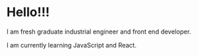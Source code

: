 # Hello!!!

I am fresh graduate industrial engineer and front end developer.

I am currently learning JavaScript and React.
